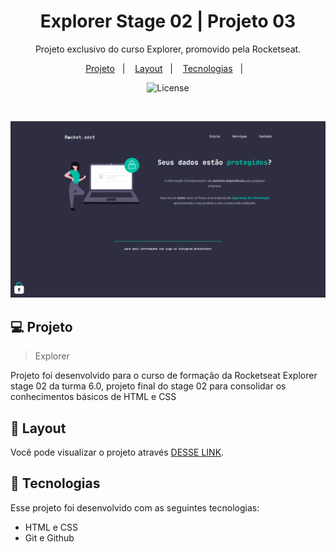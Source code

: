   <h1 align="center"> Explorer Stage 02 | Projeto 03 </h1>

  <p align="center">
  Projeto exclusivo do curso Explorer, promovido pela Rocketseat.
  </p>

  <p align="center">    
    <a href="#-projeto">Projeto</a>&nbsp;&nbsp;&nbsp;|&nbsp;&nbsp;&nbsp;
    <a href="#-layout">Layout</a>&nbsp;&nbsp;&nbsp;|&nbsp;&nbsp;&nbsp;
    <a href="#-tecnologias">Tecnologias</a>&nbsp;&nbsp;&nbsp;|&nbsp;&nbsp;&nbsp;
  </p>

  <p align="center">
    <img alt="License" src="https://www.rocketseat.com.br/assets/logos/rocketseat.svg">
  </p>

  <br>

  ![preview](images/preview.png)

  ## 💻 Projeto

  > Explorer
  
  Projeto foi desenvolvido para o curso de formação da Rocketseat Explorer stage 02 da turma 6.0, projeto final do stage 02 para consolidar os conhecimentos básicos de HTML e CSS

  ## 🔖 Layout

  Você pode visualizar o projeto através [DESSE LINK](https://felipepleao.github.io/courseProjects-rocketseat/projeto03--stg-02/).
  
  ## 🚀 Tecnologias

  Esse projeto foi desenvolvido com as seguintes tecnologias:

  - HTML e CSS
  - Git e Github
